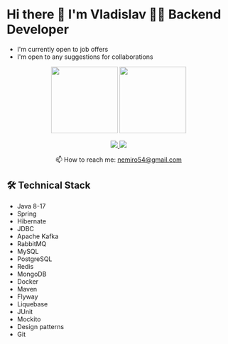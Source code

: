 

# Hi there 👋 I'm Vladislav 👨‍💻 Backend Developer
* I'm currently open to job offers
* I'm open to any suggestions for collaborations


<p align='center'>
   <a href="https://github-readme-stats.vercel.app/api?username=nemiro54&show_icons=true&count_private=true"><img
           height=150
           src="https://github-readme-stats.vercel.app/api?username=nemiro54&show_icons=true&count_private=true&theme=tokyonight"/></a>
   <a href="https://github.com/nemiro54/github-readme-stats"><img height=150
                                                                  src="https://github-readme-stats.vercel.app/api/top-langs/?username=nemiro54&layout=compact&theme=tokyonight"/></a>
</p>

<p align='center'>
   <a href="https://www.linkedin.com/in/uladzislau-niamira/">
       <img src="https://img.shields.io/badge/linkedin-%230077B5.svg?&style=for-the-badge&logo=linkedin&logoColor=white"/>
   </a>
   <a href="https://t.me/u_niamira">
       <img src="https://img.shields.io/badge/Telegram-2CA5E0?style=for-the-badge&logo=telegram&logoColor=white"/>
   </a>
<p align='center'>
   📫 How to reach me: <a href='mailto:nemiro54@gmail.com'>nemiro54@gmail.com</a>
</p>

<!--
### Key points
*   creator of []().
*   creator and author of []().
*   Write posts about software development.
*   Currently working in []()
-->

## 🛠 Technical Stack
*   Java 8-17
*   Spring
*   Hibernate
*   JDBC
*   Apache Kafka
*   RabbitMQ
*   MySQL
*   PostgreSQL
*   Redis
*   MongoDB
*   Docker
*   Maven
*   Flyway
*   Liquebase
*   JUnit
*   Mockito
*   Design patterns
*   Git
